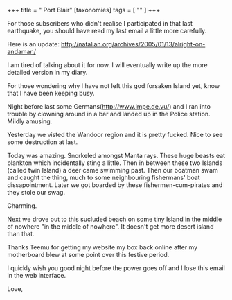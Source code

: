 +++
title = " Port Blair"
[taxonomies]
tags = [ "" ]
+++

For those subscribers who didn't realise I participated in that last 
earthquake, you should have read my last email a little more carefully. 

Here is an update:
http://natalian.org/archives/2005/01/13/alright-on-andaman/ 

I am tired of talking about it for now. I will eventually write up the more 
detailed version in my diary. 

For those wondering why I have not left this god forsaken Island yet, know 
that I have been keeping busy. 

Night before last some Germans(http://www.impe.de.vu/) and I ran into 
trouble by clowning around in a bar and landed up in the Police station. 
Mildly amusing. 

Yesterday we visted the Wandoor region and it is pretty fucked. Nice to see 
some destruction at last. 

Today was amazing. Snorkeled amongst Manta rays. These huge beasts eat 
plankton which incidentally sting a little. Then in between these two 
Islands (called twin Island) a deer came swimming past. Then our boatman 
swam and caught the thing, much to some neighbouring fishermans' boat 
dissapointment. Later we got boarded by these fishermen-cum-pirates and they 
stole our swag. 

Charming. 

Next we drove out to this sucluded beach on some tiny Island in the middle 
of nowhere "in the middle of nowhere". It doesn't get more desert island 
than that. 

Thanks Teemu for getting my website my box back online after my motherboard 
blew at some point over this festive period. 

I quickly wish you good night before the power goes off and I lose this 
email in the web interface. 

Love, 


